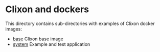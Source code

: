 # Clixon and dockers

This directory contains sub-directories with examples of Clixon docker images:

  * [base](base/README.md)      Clixon base image 
  * [system](system/README.md)  Example and test application 

